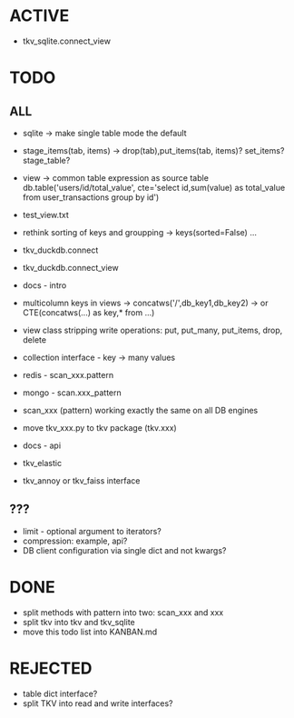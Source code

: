 # ACTIVE

- tkv_sqlite.connect_view

# TODO

## ALL

- sqlite -> make single table mode the default

- stage_items(tab, items) -> drop(tab),put_items(tab, items)? set_items? stage_table?
- view -> common table expression as source table db.table('users/id/total_value', cte='select id,sum(value) as total_value from user_transactions group by id')
- test_view.txt

- rethink sorting of keys and groupping -> keys(sorted=False) ...
- tkv_duckdb.connect
- tkv_duckdb.connect_view
- docs - intro
- multicolumn keys in views -> concatws('/',db_key1,db_key2) -> or CTE(concatws(...) as key,\* from ...)
- view class stripping write operations: put, put_many, put_items, drop, delete
- collection interface - key -> many values
- redis - scan_xxx.pattern
- mongo - scan.xxx_pattern
- scan_xxx (pattern) working exactly the same on all DB engines

- move tkv_xxx.py to tkv package (tkv.xxx)
- docs - api
- tkv_elastic
- tkv_annoy or tkv_faiss interface


## ???

- limit - optional argument to iterators?
- compression: example, api?
- DB client configuration via single dict and not kwargs?

# DONE

- split methods with pattern into two: scan_xxx and xxx
- split tkv into tkv and tkv_sqlite
- move this todo list into KANBAN.md

# REJECTED

- table dict interface?
- split TKV into read and write interfaces?
